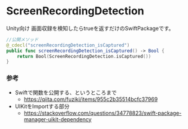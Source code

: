 # ScreenRecordingDetection

Unity向け
画面収録を検知したらtrueを返すだけのSwiftPackageです。

```swift
//公開メソッド
@_cdecl("screenRecordingDetection_isCaptured")
public func screenRecordingDetection_isCaptured() -> Bool {
    return Bool(ScreenRecordingDetection.isCaptured())
}
```

### 参考 
-  Swiftで関数を公開する、というところまで
    - https://qiita.com/fuziki/items/955c2b35514bcfc37969
- UIKitをImportする部分
    - https://stackoverflow.com/questions/34778823/swift-package-manager-uikit-dependency